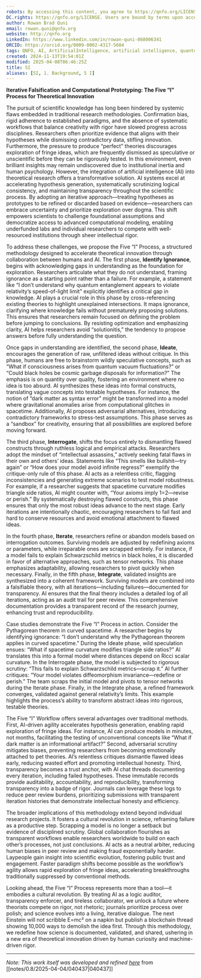 ```yaml
---
robots: By accessing this content, you agree to https://qnfo.org/LICENSE. Non-commercial use only. Attribution required.
DC.rights: https://qnfo.org/LICENSE. Users are bound by terms upon access.
author: Rowan Brad Quni
email: rowan.quni@qnfo.org
website: http://qnfo.org
LinkedIn: https://www.linkedin.com/in/rowan-quni-868006341
ORCID: https://orcid.org/0009-0002-4317-5604
tags: QNFO, AI, ArtificialIntelligence, artificial intelligence, quantum, physics, science, Einstein, QuantumMechanics, quantum mechanics, QuantumComputing, quantum computing, information, InformationTheory, information theory, InformationalUniverse, informational universe, informational universe hypothesis, IUH
created: 2024-11-13T19:54:01Z
modified: 2025-04-08T06:46:25Z
title: 5I
aliases: [5I, 1. Background, 5 I]
---
```

**Iterative Falsification and Computational Prototyping: The Five “I” Process for Theoretical Innovation**

The pursuit of scientific knowledge has long been hindered by systemic flaws embedded in traditional research methodologies. Confirmation bias, rigid adherence to established paradigms, and the absence of systematic workflows that balance creativity with rigor have slowed progress across disciplines. Researchers often prioritize evidence that aligns with their hypotheses while dismissing contradictory data, stifling innovation. Furthermore, the pressure to produce “perfect” theories discourages exploration of fringe ideas, which are frequently dismissed as speculative or unscientific before they can be rigorously tested. In this environment, even brilliant insights may remain undiscovered due to institutional inertia and human psychology. However, the integration of artificial intelligence (AI) into theoretical research offers a transformative solution. AI systems excel at accelerating hypothesis generation, systematically scrutinizing logical consistency, and maintaining transparency throughout the scientific process. By adopting an iterative approach—treating hypotheses as prototypes to be refined or discarded based on evidence—researchers can embrace uncertainty and prioritize exploration over dogma. This shift empowers scientists to challenge foundational assumptions and democratize access to advanced computational modeling, enabling underfunded labs and individual researchers to compete with well-resourced institutions through sheer intellectual rigor.

To address these challenges, we propose the Five “I” Process, a structured methodology designed to accelerate theoretical innovation through collaboration between humans and AI. The first phase, **Identify Ignorance**, begins with acknowledging gaps in understanding as the foundation for exploration. Researchers articulate what they do not understand, framing ignorance as a starting point rather than a failure. For example, a statement like “I don’t understand why quantum entanglement appears to violate relativity’s speed-of-light limit” explicitly identifies a critical gap in knowledge. AI plays a crucial role in this phase by cross-referencing existing theories to highlight unexplained intersections. It maps ignorance, clarifying where knowledge fails without prematurely proposing solutions. This ensures that researchers remain focused on defining the problem before jumping to conclusions. By resisting optimization and emphasizing clarity, AI helps researchers avoid “solutionitis,” the tendency to propose answers before fully understanding the question.

Once gaps in understanding are identified, the second phase, **Ideate**, encourages the generation of raw, unfiltered ideas without critique. In this phase, humans are free to brainstorm wildly speculative concepts, such as “What if consciousness arises from quantum vacuum fluctuations?” or “Could black holes be cosmic garbage disposals for information?” The emphasis is on quantity over quality, fostering an environment where no idea is too absurd. AI synthesizes these ideas into formal constructs, translating vague concepts into testable hypotheses. For instance, the notion of “dark matter as syntax error” might be transformed into a model where gravitational anomalies arise from computational glitches in spacetime. Additionally, AI proposes adversarial alternatives, introducing contradictory frameworks to stress-test assumptions. This phase serves as a “sandbox” for creativity, ensuring that all possibilities are explored before moving forward.

The third phase, **Interrogate**, shifts the focus entirely to dismantling flawed constructs through ruthless logical and empirical attacks. Researchers adopt the mindset of “intellectual assassins,” actively seeking fatal flaws in their own and others’ ideas. Statements like “This smells like bullshit—try again” or “How does your model avoid infinite regress?” exemplify the critique-only rule of this phase. AI acts as a relentless critic, flagging inconsistencies and generating extreme scenarios to test model robustness. For example, if a researcher suggests that spacetime curvature modifies triangle side ratios, AI might counter with, “Your axioms imply 1=2—revise or perish.” By systematically destroying flawed constructs, this phase ensures that only the most robust ideas advance to the next stage. Early iterations are intentionally chaotic, encouraging researchers to fail fast and hard to conserve resources and avoid emotional attachment to flawed ideas.

In the fourth phase, **Iterate**, researchers refine or abandon models based on interrogation outcomes. Surviving models are adjusted by redefining axioms or parameters, while irreparable ones are scrapped entirely. For instance, if a model fails to explain Schwarzschild metrics in black holes, it is discarded in favor of alternative approaches, such as tensor networks. This phase emphasizes adaptability, allowing researchers to pivot quickly when necessary. Finally, in the fifth phase, **Integrate**, validated insights are synthesized into a coherent framework. Surviving models are combined into a falsifiable theory, with all iterations—including failures—documented for transparency. AI ensures that the final theory includes a detailed log of all iterations, acting as an audit trail for peer review. This comprehensive documentation provides a transparent record of the research journey, enhancing trust and reproducibility.

Case studies demonstrate the Five “I” Process in action. Consider the Pythagorean theorem in curved spacetime. A researcher begins by identifying ignorance: “I don’t understand why the Pythagorean theorem applies in curved spacetime.” During the Ideate phase, wild speculation ensues: “What if spacetime curvature modifies triangle side ratios?” AI translates this into a formal model where distances depend on Ricci scalar curvature. In the Interrogate phase, the model is subjected to rigorous scrutiny: “This fails to explain Schwarzschild metrics—scrap it.” AI further critiques: “Your model violates diffeomorphism invariance—redefine or perish.” The team scraps the initial model and pivots to tensor networks during the Iterate phase. Finally, in the Integrate phase, a refined framework converges, validated against general relativity’s limits. This example highlights the process’s ability to transform abstract ideas into rigorous, testable theories.

The Five “I” Workflow offers several advantages over traditional methods. First, AI-driven agility accelerates hypothesis generation, enabling rapid exploration of fringe ideas. For instance, AI can produce models in minutes, not months, facilitating the testing of unconventional concepts like “What if dark matter is an informational artifact?” Second, adversarial scrutiny mitigates biases, preventing researchers from becoming emotionally attached to pet theories. AI’s relentless critiques dismantle flawed ideas early, reducing wasted effort and promoting intellectual honesty. Third, transparency becomes a trust anchor, with AI chat threads documenting every iteration, including failed hypotheses. These immutable records provide auditability, accountability, and reproducibility, transforming transparency into a badge of rigor. Journals can leverage these logs to reduce peer review burdens, prioritizing submissions with transparent iteration histories that demonstrate intellectual honesty and efficiency.

The broader implications of this methodology extend beyond individual research projects. It fosters a cultural revolution in science, reframing failure as a productive step. Scrapping a model is no longer a setback but evidence of disciplined scrutiny. Global collaboration flourishes as transparent workflows enable researchers worldwide to build on each other’s processes, not just conclusions. AI acts as a neutral arbiter, reducing human biases in peer review and making fraud exponentially harder. Laypeople gain insight into scientific evolution, fostering public trust and engagement. Faster paradigm shifts become possible as the workflow’s agility allows rapid exploration of fringe ideas, accelerating breakthroughs traditionally suppressed by conventional methods.

Looking ahead, the Five “I” Process represents more than a tool—it embodies a cultural revolution. By treating AI as a logic auditor, transparency enforcer, and tireless collaborator, we unlock a future where theorists compete on rigor, not rhetoric; journals prioritize process over polish; and science evolves into a living, iterative dialogue. The next Einstein will not scribble E=mc² on a napkin but publish a blockchain thread showing 10,000 ways to demolish the idea first. Through this methodology, we redefine how science is documented, validated, and shared, ushering in a new era of theoretical innovation driven by human curiosity and machine-driven rigor.

---

*Note: This work itself was developed and refined [here](https://chat.qwen.ai/s/d8417526-83f5-4bda-a307-aff4f7c82f5f)* from [[notes/0.8/2025-04-04/040437|040437]]
